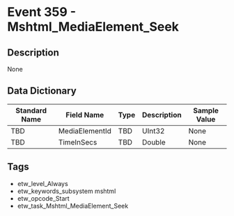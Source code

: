 # Event 359 - Mshtml_MediaElement_Seek

## Description
None

## Data Dictionary
|Standard Name|Field Name|Type|Description|Sample Value|
|---|---|---|---|---|
|TBD|MediaElementId|TBD|UInt32|None|None|
|TBD|TimeInSecs|TBD|Double|None|None|

## Tags
* etw_level_Always
* etw_keywords_subsystem mshtml
* etw_opcode_Start
* etw_task_Mshtml_MediaElement_Seek
